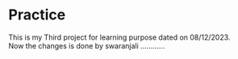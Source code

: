 # Practice
This is my Third project for learning purpose dated on 08/12/2023.
<br>
Now the changes is done by swaranjali ............